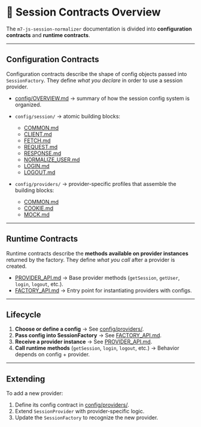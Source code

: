 # 📄 Session Contracts Overview

The `m7-js-session-normalizer` documentation is divided into **configuration contracts** and **runtime contracts**.

---

## Configuration Contracts

Configuration contracts describe the shape of config objects passed into `SessionFactory`.
They define *what you declare* in order to use a session provider.
* [config/OVERVIEW.md](config/OVERVIEW.md) → summary of how the session config system is organized.

* `config/session/` → atomic building blocks:

  * [COMMON.md](config/session/COMMON.md)
  * [CLIENT.md](config/session/CLIENT.md)
  * [FETCH.md](config/session/FETCH.md)
  * [REQUEST.md](config/session/REQUEST.md)
  * [RESPONSE.md](config/session/RESPONSE.md)
  * [NORMALIZE\_USER.md](config/session/NORMALIZE_USER.md)
  * [LOGIN.md](config/session/LOGIN.md)
  * [LOGOUT.md](config/session/LOGOUT.md)

* `config/providers/` → provider-specific profiles that assemble the building blocks:

  * [COMMON.md](config/providers/COMMON.md)
  * [COOKIE.md](config/providers/COOKIE.md)
  * [MOCK.md](config/providers/MOCK.md)

---

## Runtime Contracts

Runtime contracts describe the **methods available on provider instances** returned by the factory.
They define *what you call* after a provider is created.

* [PROVIDER\_API.md](runtime/PROVIDER_API.md) → Base provider methods (`getSession`, `getUser`, `login`, `logout`, etc.).
* [FACTORY\_API.md](runtime/FACTORY_API.md) → Entry point for instantiating providers with configs.

---

## Lifecycle

1. **Choose or define a config** → See [config/providers/](config/providers/).
2. **Pass config into SessionFactory** → See [FACTORY\_API.md](runtime/FACTORY_API.md).
3. **Receive a provider instance** → See [PROVIDER\_API.md](runtime/PROVIDER_API.md).
4. **Call runtime methods** (`getSession`, `login`, `logout`, etc.) → Behavior depends on config + provider.

---

## Extending

To add a new provider:

1. Define its config contract in [config/providers/](config/providers/).
2. Extend `SessionProvider` with provider-specific logic.
3. Update the `SessionFactory` to recognize the new provider.
